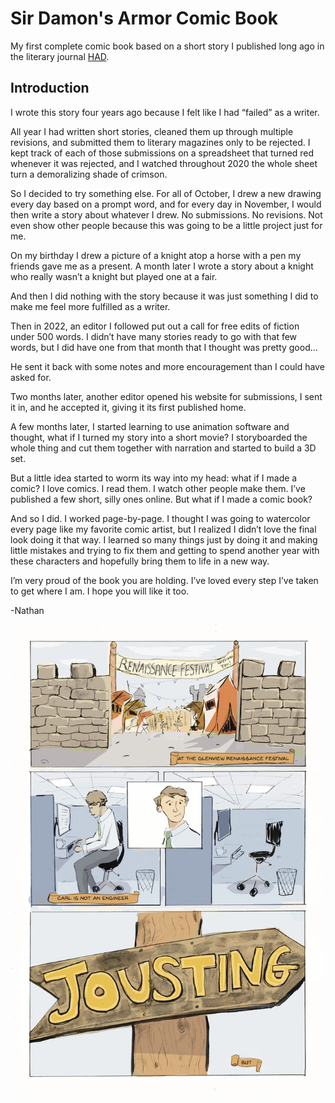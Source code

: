 # Sir Damon's Armor Comic Book

My first complete comic book based on a short story I published long ago in the literary journal [HAD](https://www.havehashad.com/hadposts/sir-damon-s-armor).

## Introduction

I wrote this story four years ago because I felt like I had “failed” as a writer.

All year I had written short stories, cleaned them up through multiple revisions, and submitted them to literary magazines only to be rejected. I kept track of each of those submissions on a spreadsheet that turned red whenever it was rejected, and I watched throughout 2020 the whole sheet turn a demoralizing shade of crimson.

So I decided to try something else. For all of October, I drew a new drawing every day based on a prompt word, and for every day in November, I would then write a story about whatever I drew. No submissions. No revisions. Not even show other people because this was going to be a little project just for me.

On my birthday I drew a picture of a knight atop a horse with a pen my friends gave me as a present. A month later I wrote a story about a knight who really wasn’t a knight but played one at a fair.

And then I did nothing with the story because it was just something I did to make me feel more fulfilled as a writer.

Then in 2022, an editor I followed put out a call for free edits of fiction under 500 words. I didn’t have many stories ready to go with that few words, but I did have one from that month that I thought was pretty good…

He sent it back with some notes and more encouragement than I could have asked for.

Two months later, another editor opened his website for submissions, I sent it in, and he accepted it, giving it its first published home.

A few months later, I started learning to use animation software and thought, what if I turned my story into a short movie? I storyboarded the whole thing and cut them together with narration and started to build a 3D set.

But a little idea started to worm its way into my head: what if I made a comic? I love comics. I read them. I watch other people make them. I’ve published a few short, silly ones online. But what if I made a comic book?

And so I did. I worked page-by-page. I thought I was going to watercolor every page like my favorite comic artist, but I realized I didn’t love the final look doing it that way. I learned so many things just by doing it and making little mistakes and trying to fix them and getting to spend another year with these characters and hopefully bring them to life in a new way.

I’m very proud of the book you are holding. I’ve loved every step I’ve taken to get where I am. I hope you will like it too.

-Nathan

![](page1web.png)
